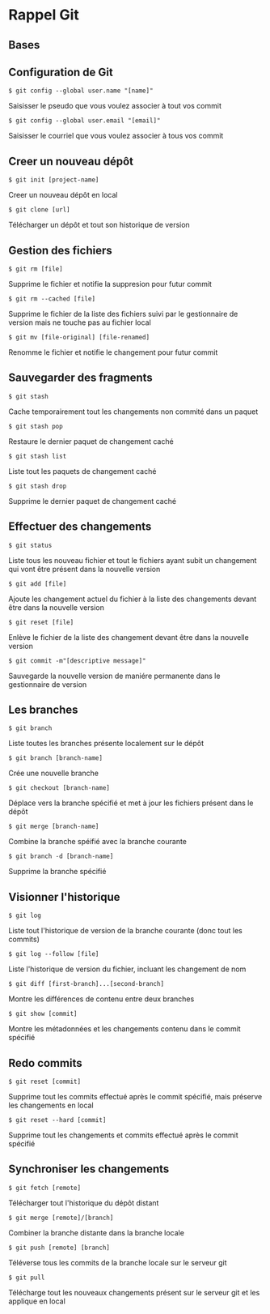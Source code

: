 # Rappel Git

## Bases


## Configuration de Git

```$ git config --global user.name "[name]"```

Saisisser le pseudo que vous voulez associer à tout vos commit

```$ git config --global user.email "[email]"```

Saisisser le courriel que vous voulez associer à tous vos commit

## Creer un nouveau dépôt

```$ git init [project-name]```

Creer un nouveau dépôt en local

```$ git clone [url]```

Télécharger un dépôt et tout son historique de version

## Gestion des fichiers

```$ git rm [file]```

Supprime le fichier et notifie la suppresion pour futur commit

```$ git rm --cached [file]```

Supprime le fichier de la liste des fichiers suivi par le gestionnaire de version mais ne touche pas au fichier local

```$ git mv [file-original] [file-renamed]```

Renomme le fichier et notifie le changement pour futur commit

## Sauvegarder des fragments

```$ git stash```

Cache temporairement tout les changements non commité dans un paquet

```$ git stash pop```

Restaure le dernier paquet de changement caché

```$ git stash list```

Liste tout les paquets de changement caché

```$ git stash drop```

Supprime le dernier paquet de changement caché


## Effectuer des changements

```$ git status```

Liste tous les nouveau fichier et tout le fichiers ayant subit un changement qui vont être présent dans la nouvelle version

```$ git add [file]```

Ajoute les changement actuel du fichier à la liste des changements devant être dans la nouvelle version

```$ git reset [file]```

Enlève le fichier de la liste des changement devant être dans la nouvelle version

```$ git commit -m"[descriptive message]"```

Sauvegarde la nouvelle version de maniére permanente dans le gestionnaire de version

## Les branches

```$ git branch```

Liste toutes les branches présente localement sur le dépôt

```$ git branch [branch-name]```

Crée une nouvelle branche

```$ git checkout [branch-name]```

Déplace vers la branche spécifié et met à jour les fichiers présent dans le dépôt

```$ git merge [branch-name]```

Combine la branche spéifié avec la branche courante

```$ git branch -d [branch-name]```

Supprime la branche spécifié

## Visionner l'historique

```$ git log```

Liste tout l'historique de version de la branche courante (donc tout les commits)

```$ git log --follow [file]```

Liste l'historique de version du fichier, incluant les changement de nom

```$ git diff [first-branch]...[second-branch]```

Montre les différences de contenu entre deux branches

```$ git show [commit]```

Montre les métadonnées et les changements contenu dans le commit spécifié

## Redo commits

```$ git reset [commit]```

Supprime tout les commits effectué après le commit spécifié, mais préserve les changements en local

```$ git reset --hard [commit]```

Supprime tout les changements et commits effectué après le commit spécifié

## Synchroniser les changements

```$ git fetch [remote]```

Télécharger tout l'historique du dépôt distant

```$ git merge [remote]/[branch]```

Combiner la branche distante dans la branche locale

```$ git push [remote] [branch]```

Téléverse tous les commits de la branche locale sur le serveur git

```$ git pull```

Télécharge tout les nouveaux changements présent sur le serveur git et les applique en local
